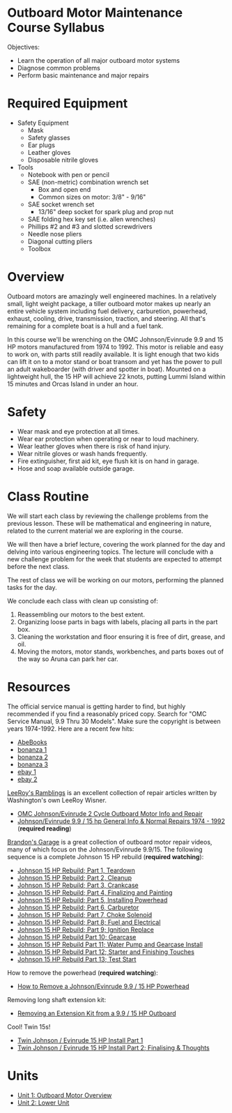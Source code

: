 # Outboard Motor Maintenance Course Syllabus

Objectives:

- Learn the operation of all major outboard motor systems
- Diagnose common problems
- Perform basic maintenance and major repairs


# Required Equipment

- Safety Equipment
  - Mask
  - Safety glasses
  - Ear plugs
  - Leather gloves
  - Disposable nitrile gloves
- Tools
  - Notebook with pen or pencil
  - SAE (non-metric) combination wrench set
    - Box and open end
    - Common sizes on motor: 3/8" - 9/16"
  - SAE socket wrench set
    - 13/16" deep socket for spark plug and prop nut
  - SAE folding hex key set (i.e. allen wrenches)
  - Phillips #2 and #3 and slotted screwdrivers 
  - Needle nose pliers
  - Diagonal cutting pliers
  - Toolbox


# Overview

Outboard motors are amazingly well engineered machines.
In a relatively small, light weight package, a tiller outboard motor makes up nearly 
an entire vehicle system including fuel delivery, carburetion, powerhead,
exhaust, cooling, drive, transmission, traction, and steering.
All that's remaining for a complete boat is a hull and a fuel tank.

In this course we'll be wrenching on the OMC Johnson/Evinrude
9.9 and 15 HP motors manufactured from 1974 to 1992.
This motor is reliable and easy to work on, with parts still readily available.
It is light enough that two kids can lift it on to a motor stand or boat transom
and yet has the power to pull an adult wakeboarder (with driver and spotter in boat).
Mounted on a lightweight hull, the 15 HP will achieve 22 knots, putting Lummi Island
within 15 minutes and Orcas Island in under an hour.


# Safety

- Wear mask and eye protection at all times.
- Wear ear protection when operating or near to loud machinery.
- Wear leather gloves when there is risk of hand injury.
- Wear nitrile gloves or wash hands frequently.
- Fire extinguisher, first aid kit, eye flush kit is on hand in garage.
- Hose and soap available outside garage.


# Class Routine

We will start each class by reviewing the challenge problems from the previous lesson.
These will be mathematical and engineering in nature, related to the current material we
are exploring in the course.

We will then have a brief lecture, covering the work planned for the day
and delving into various engineering topics.
The lecture will conclude with a new challenge problem for
the week that students are expected to attempt before the next class.

The rest of class we will be working on our motors, performing the planned tasks for the day.

We conclude each class with clean up consisting of:

1. Reassembling our motors to the best extent.
2. Organizing loose parts in bags with labels, placing all parts in the part box.
3. Cleaning the workstation and floor ensuring it is free of dirt, grease, and oil.
4. Moving the motors, motor stands, workbenches, and parts boxes out of the way so Aruna can park her car.


# Resources

The official service manual is getting harder to find, but highly recommended if you
find a reasonably priced copy.  Search for "OMC Service Manual, 9.9 Thru 30 Models".
Make sure the copyright is between years 1974-1992.  Here are a recent few hits:

- [AbeBooks](https://www.abebooks.com/servlet/BookDetailsPL?bi=22821650917&cm_mmc=ggl-_-COM_Shopp_Rare-_-naa-_-naa&gclid=EAIaIQobChMIxtOj-_LZ6wIVqxatBh1kgAATEAQYASABEgJ8RfD_BwE)
- [bonanza 1](https://www.bonanza.com/listings/OMC-Evinrude-Johnson-Outboards-9-9-Thru-30-Models-Service-Manual-P-N-508142/886011936?goog_pla=1&gpid=339470924329&keyword=&goog_pla=1&pos=&ad_type=pla&gclid=EAIaIQobChMIxtOj-_LZ6wIVqxatBh1kgAATEAQYAiABEgJWFfD_BwE)
- [bonanza 2](https://www.bonanza.com/listings/OMC-Evinrude-Johnson-9-9-Thru-30-Models-Outboards-Service-Manual-P-N-507946/886143155?goog_pla=1&gpid=339470924329&keyword=&goog_pla=1&pos=&ad_type=pla&gclid=EAIaIQobChMIxtOj-_LZ6wIVqxatBh1kgAATEAQYBiABEgI89fD_BwE)
- [bonanza 3](https://www.bonanza.com/listings/OMC-Evinrude-Johnson-Outboards-9-9-Thru-30-Models-Service-Manual-P-N-507871/886027061?goog_pla=1&gpid=339470924329&keyword=&goog_pla=1&pos=&ad_type=pla&gclid=EAIaIQobChMIxtOj-_LZ6wIVqxatBh1kgAATEAQYCyABEgJ-9_D_BwE)
- [ebay 1](https://www.ebay.com/i/303195898249?chn=ps&mkevt=1&mkcid=28)
- [ebay 2](https://www.ebay.com/i/233687706272?chn=ps&mkevt=1&mkcid=28)

[LeeRoy's Ramblings](https://www.leeroysramblings.com/) is an excellent collection of
repair articles written by Washington's own LeeRoy Wisner.

- [OMC Johnson/Evinrude 2 Cycle Outboard Motor Info and Repair](https://www.leeroysramblings.com/Outboard%20Motor%20Related/OMC%20outboard%20related%20articles.html)
- [Johnson/Evinrude 9.9 / 15 hp  General Info & Normal Repairs 1974 - 1992](https://www.leeroysramblings.com/Johnson%209.9_15.htm) (**required reading**)

[Brandon's Garage](https://www.youtube.com/c/BrandonsGarage/videos) is a great collection of
outboard motor repair videos, many of which focus on the Johnson/Evinrude 9.9/15.
The following sequence is a complete Johnson 15 HP rebuild (**required watching**):

- [Johnson 15 HP Rebuild; Part 1, Teardown](https://www.youtube.com/watch?v=WcJJtxvS53o)
- [Johnson 15 HP Rebuild; Part 2, Cleanup](https://www.youtube.com/watch?v=DgmICyrPiic)
- [Johnson 15 HP Rebuild; Part 3, Crankcase](https://www.youtube.com/watch?v=mOyQdRoy2TE)
- [Johnson 15 HP Rebuild; Part 4, Finalizing and Painting](https://www.youtube.com/watch?v=VKGH6GCHKDU)
- [Johnson 15 HP Rebuild; Part 5, Installing Powerhead](https://www.youtube.com/watch?v=qEWj9v8oUI8)
- [Johnson 15 HP Rebuild; Part 6, Carburetor](https://www.youtube.com/watch?v=k6bzQZn3i7Q)
- [Johnson 15 HP Rebuild; Part 7, Choke Solenoid](https://www.youtube.com/watch?v=NNqed_dEiGE)
- [Johnson 15 HP Rebuild; Part 8; Fuel and Electrical](https://www.youtube.com/watch?v=TL4wiPcsWFg)
- [Johnson 15 HP Rebuild; Part 9; Ignition Replace](https://www.youtube.com/watch?v=jwuSmiKJabU)
- [Johnson 15 HP Rebuild Part 10; Gearcase](https://www.youtube.com/watch?v=j2TkhdsHE6Y)
- [Johnson 15 HP Rebuild Part 11; Water Pump and Gearcase Install](https://www.youtube.com/watch?v=wpiC3aKQbSs)
- [Johnson 15 HP Rebuild Part 12; Starter and Finishing Touches](https://www.youtube.com/watch?v=3kQ3-kK2tRU)
- [Johnson 15 HP Rebuild Part 13; Test Start](https://www.youtube.com/watch?v=SfhZI1dYwh8)

How to remove the powerhead (**required watching**):

- [How to Remove a Johnson/Evinrude 9.9 / 15 HP Powerhead](https://www.youtube.com/watch?v=c9s8i-MDeCc)

Removing long shaft extension kit:

- [Removing an Extension Kit from a 9.9 / 15 HP Outboard](https://www.youtube.com/watch?v=LGavqgFi8o4)

Cool!  Twin 15s!

- [Twin Johnson / Evinrude 15 HP Install Part 1](https://www.youtube.com/watch?v=DJ9eL32xAM0)
- [Twin Johnson / Evinrude 15 HP Install Part 2; Finalising & Thoughts](https://www.youtube.com/watch?v=Cb4Sxfr7Zdc)


# Units

- [Unit 1: Outboard Motor Overview](Unit1.md)
- [Unit 2: Lower Unit](Unit2.md)

